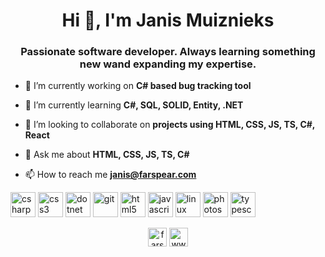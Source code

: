 <h1 align="center">Hi 👋, I'm Janis Muiznieks</h1>
<h3 align="center">Passionate software developer. Always learning something new wand expanding my expertise.</h3>

- 🔭 I’m currently working on **C# based bug tracking tool**

- 🌱 I’m currently learning **C#, SQL, SOLID, Entity, .NET**

- 👯 I’m looking to collaborate on **projects using HTML, CSS, JS, TS, C#, React**

- 💬 Ask me about **HTML, CSS, JS, TS, C#**

- 📫 How to reach me **janis@farspear.com**

<p align="left"><img src="https://devicons.github.io/devicon/devicon.git/icons/csharp/csharp-original.svg" alt="csharp" width="40" height="40"/> <img src="https://devicons.github.io/devicon/devicon.git/icons/css3/css3-original-wordmark.svg" alt="css3" width="40" height="40"/> <img src="https://devicons.github.io/devicon/devicon.git/icons/dot-net/dot-net-original-wordmark.svg" alt="dotnet" width="40" height="40"/> <img src="https://www.vectorlogo.zone/logos/git-scm/git-scm-icon.svg" alt="git" width="40" height="40"/> <img src="https://devicons.github.io/devicon/devicon.git/icons/html5/html5-original-wordmark.svg" alt="html5" width="40" height="40"/> <img src="https://devicons.github.io/devicon/devicon.git/icons/javascript/javascript-original.svg" alt="javascript" width="40" height="40"/> <img src="https://devicons.github.io/devicon/devicon.git/icons/linux/linux-original.svg" alt="linux" width="40" height="40"/> <img src="https://devicons.github.io/devicon/devicon.git/icons/photoshop/photoshop-plain.svg" alt="photoshop" width="40" height="40"/> <img src="https://devicons.github.io/devicon/devicon.git/icons/typescript/typescript-original.svg" alt="typescript" width="40" height="40"/></p><p align="center">
<a href="https://dev.to/farspear" target="blank"><img align="center" src="https://cdn.jsdelivr.net/npm/simple-icons@3.0.1/icons/dev-dot-to.svg" alt="farspear" height="30" width="30" /></a>
<a href="https://linkedin.com/in/www.linkedin.com/in/m-janis" target="blank"><img align="center" src="https://cdn.jsdelivr.net/npm/simple-icons@3.0.1/icons/linkedin.svg" alt="www.linkedin.com/in/m-janis" height="30" width="30" /></a>
</p>
